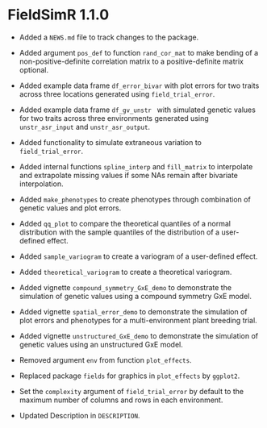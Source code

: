 # FieldSimR 1.1.0

* Added a `NEWS.md` file to track changes to the package.

* Added argument `pos_def` to function `rand_cor_mat` to make bending of a non-positive-definite correlation matrix to a positive-definite matrix optional.

* Added example data frame `df_error_bivar` with plot errors for two traits across three locations generated using `field_trial_error`.

* Added example data frame `df_gv_unstr ` with simulated genetic values for two traits across three environments generated using `unstr_asr_input` and `unstr_asr_output`.

* Added functionality to simulate extraneous variation to `field_trial_error`.

* Added internal functions `spline_interp` and `fill_matrix` to interpolate and extrapolate missing values if some NAs remain after bivariate interpolation.

* Added `make_phenotypes` to create phenotypes through combination of genetic values and plot errors.

* Added `qq_plot` to compare the theoretical quantiles of a normal distribution with the sample quantiles of the distribution of a user-defined effect.

* Added `sample_variogram` to create a variogram of a user-defined effect.

* Added `theoretical_variogram` to create a theoretical variogram.

* Added vignette `compound_symmetry_GxE_demo` to demonstrate the simulation of genetic values using a compound symmetry GxE model.

* Added vignette `spatial_error_demo` to demonstrate the simulation of plot errors and phenotypes for a multi-environment plant breeding trial.

* Added vignette `unstructured_GxE_demo` to demonstrate the simulation of genetic values using an unstructured GxE model.
 
* Removed argument `env` from function `plot_effects`.

* Replaced package `fields` for graphics in `plot_effects` by `ggplot2`.

* Set the `complexity` argument of `field_trial_error` by default to the maximum number of columns and rows in each environment.

* Updated Description in `DESCRIPTION`.